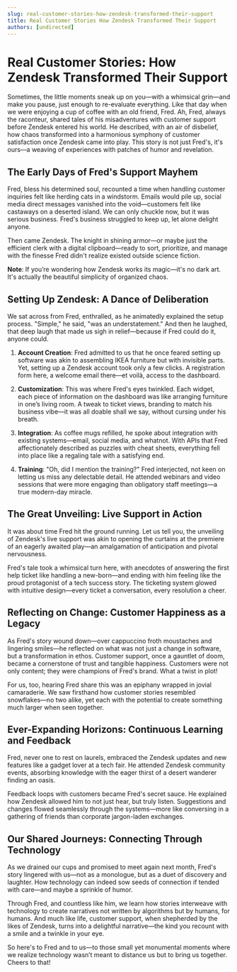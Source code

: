 ```yaml
---
slug: real-customer-stories-how-zendesk-transformed-their-support
title: Real Customer Stories How Zendesk Transformed Their Support
authors: [undirected]
---
```



# Real Customer Stories: How Zendesk Transformed Their Support

Sometimes, the little moments sneak up on you—with a whimsical grin—and make you pause, just enough to re-evaluate everything. Like that day when we were enjoying a cup of coffee with an old friend, Fred. Ah, Fred, always the raconteur, shared tales of his misadventures with customer support before Zendesk entered his world. He described, with an air of disbelief, how chaos transformed into a harmonious symphony of customer satisfaction once Zendesk came into play. This story is not just Fred's, it's ours—a weaving of experiences with patches of humor and revelation.

## The Early Days of Fred's Support Mayhem

Fred, bless his determined soul, recounted a time when handling customer inquiries felt like herding cats in a windstorm. Emails would pile up, social media direct messages vanished into the void—customers felt like castaways on a deserted island. We can only chuckle now, but it was serious business. Fred's business struggled to keep up, let alone delight anyone.

Then came Zendesk. The knight in shining armor—or maybe just the efficient clerk with a digital clipboard—ready to sort, prioritize, and manage with the finesse Fred didn't realize existed outside science fiction. 

**Note**: If you’re wondering how Zendesk works its magic—it's no dark art. It's actually the beautiful simplicity of organized chaos.

## Setting Up Zendesk: A Dance of Deliberation

We sat across from Fred, enthralled, as he animatedly explained the setup process. "Simple," he said, "was an understatement." And then he laughed, that deep laugh that made us sigh in relief—because if Fred could do it, anyone could.

1. **Account Creation**: Fred admitted to us that he once feared setting up software was akin to assembling IKEA furniture but with invisible parts. Yet, setting up a Zendesk account took only a few clicks. A registration form here, a welcome email there—et voilà, access to the dashboard.

2. **Customization**: This was where Fred's eyes twinkled. Each widget, each piece of information on the dashboard was like arranging furniture in one’s living room. A tweak to ticket views, branding to match his business vibe—it was all doable shall we say, without cursing under his breath.

3. **Integration**: As coffee mugs refilled, he spoke about integration with existing systems—email, social media, and whatnot. With APIs that Fred affectionately described as puzzles with cheat sheets, everything fell into place like a regaling tale with a satisfying end.

4. **Training**: "Oh, did I mention the training?" Fred interjected, not keen on letting us miss any delectable detail. He attended webinars and video sessions that were more engaging than obligatory staff meetings—a true modern-day miracle.

## The Great Unveiling: Live Support in Action

It was about time Fred hit the ground running. Let us tell you, the unveiling of Zendesk's live support was akin to opening the curtains at the premiere of an eagerly awaited play—an amalgamation of anticipation and pivotal nervousness. 

Fred's tale took a whimsical turn here, with anecdotes of answering the first help ticket like handling a new-born—and ending with him feeling like the proud protagonist of a tech success story. The ticketing system glowed with intuitive design—every ticket a conversation, every resolution a cheer.

## Reflecting on Change: Customer Happiness as a Legacy

As Fred's story wound down—over cappuccino froth moustaches and lingering smiles—he reflected on what was not just a change in software, but a transformation in ethos. Customer support, once a gauntlet of doom, became a cornerstone of trust and tangible happiness. Customers were not only content; they were champions of Fred's brand. What a twist in plot!

For us, too, hearing Fred share this was an epiphany wrapped in jovial camaraderie. We saw firsthand how customer stories resembled snowflakes—no two alike, yet each with the potential to create something much larger when seen together.

## Ever-Expanding Horizons: Continuous Learning and Feedback

Fred, never one to rest on laurels, embraced the Zendesk updates and new features like a gadget lover at a tech fair. He attended Zendesk community events, absorbing knowledge with the eager thirst of a desert wanderer finding an oasis.

Feedback loops with customers became Fred's secret sauce. He explained how Zendesk allowed him to not just hear, but truly listen. Suggestions and changes flowed seamlessly through the systems—more like conversing in a gathering of friends than corporate jargon-laden exchanges.

## Our Shared Journeys: Connecting Through Technology

As we drained our cups and promised to meet again next month, Fred's story lingered with us—not as a monologue, but as a duet of discovery and laughter. How technology can indeed sow seeds of connection if tended with care—and maybe a sprinkle of humor.

Through Fred, and countless like him, we learn how stories interweave with technology to create narratives not written by algorithms but by humans, for humans. And much like life, customer support, when shepherded by the likes of Zendesk, turns into a delightful narrative—the kind you recount with a smile and a twinkle in your eye.

So here's to Fred and to us—to those small yet monumental moments where we realize technology wasn’t meant to distance us but to bring us together. Cheers to that!